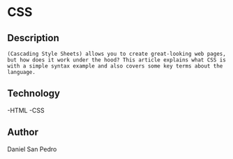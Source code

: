 # CSS

## Description

    (Cascading Style Sheets) allows you to create great-looking web pages,
    but how does it work under the hood? This article explains what CSS is
    with a simple syntax example and also covers some key terms about the language.

## Technology

-HTML
-CSS

## Author

Daniel San Pedro
